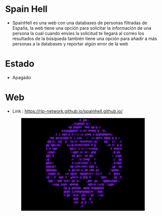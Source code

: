 # Spain Hell

* SpainHell es una web con una databases de personas filtradas de España, la web tiene una opción para solicitar la información de una persona la cual cuando envíes la solicitud te llegará al correo los resultados de la búsqueda también tiene una opción para añadir a más personas a la databases y reportar algún error de la web

# Estado 

* Apagado

# Web 

* Link : https://rip-network.github.io/spainhell.github.io/

<p align="center"> <img width="400" height="300" src="https://github.com/RIP-Network/SMS-Bomber/blob/main/calavera.gif"> </p>

